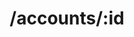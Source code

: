 ---
title: /accounts/:id
position: 2.3
type: get
description: Get User
parameters:
  - name:
    content:
content_markdown: |-
  Returns a specific account
left_code_blocks:
  - code_block: |-
      $.get("http://api.kapitalwise.com/accounts/5", {
        token: "YOUR_APP_KEY",
      }, function(data) {
        alert(data);
      });
    title: jQuery
    language: javascript
right_code_blocks:
  - code_block: |2-
      {
        "id": 3,
        "userId": 1223,
        "externalId" :  "vzeNDwK7KQIm4yEog683uElbp9GRLEFXGK98D",
        "accountName":  "Chase Saving",
        "accountNumber": "XXXX4230",
        "nickname" : "My Chase Saving",
        "accountType":  "Saving",
        "providerType":  "YODLEE",
        "loginName" :  "ydltestlogin",
        "password":  "ydltestpassword",
        "memo":  "Test memo"
      }
    title: Response
    language: json
  - code_block: |2-
      {
        "error": true,
        "message": "Necessary query parameter(s) are missing"
      }
      {
        "error": true,
        "message": "Requested account not found"
      }
    title: Error
    language: json
---